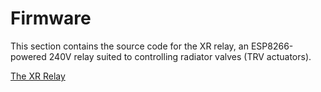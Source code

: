 # Firmware
This section contains the source code for the XR relay, an ESP8266-powered 240V relay suited to controlling radiator valves (TRV actuators).

[The XR Relay](XR/README.md)
